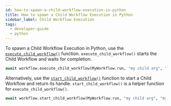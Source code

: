 ```yaml
---
id: how-to-spawn-a-child-workflow-execution-in-python
title: How to spawn a Child Workflow Execution in Python
sidebar_label: Child Workflow Execution
tags:
  - developer-guide
  - python
---
```


To spawn a Child Workflow Execution in Python, use the [`execute_child_workflow()`](https://python.temporal.io/temporalio.workflow.html#execute_child_workflow) function. `execute_child_workflow()` starts the Child Workflow and waits for completion.

```python
await workflow.execute_child_workflow(MyWorkflow.run, "my child arg", "my-child-id")
```

Alternatively, use the [`start_child_workflow()`](https://python.temporal.io/temporalio.workflow.html#start_child_workflow) function to start a Child Workflow and return its handle.
`start_child_workflow()` is a helper function for `execute_child_workflow()`.

```python
await workflow.start_child_workflow(MyWorkflow.run, "my child arg", "my-child-id")
```
